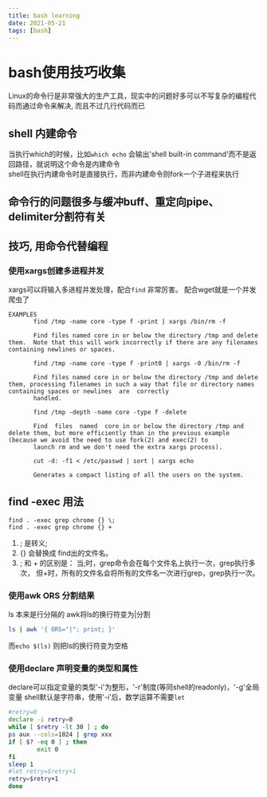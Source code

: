 ```yaml
---
title: bash learning
date: 2021-05-21
tags: [bash]
---
```



# bash使用技巧收集

Linux的命令行是非常强大的生产工具，现实中的问题好多可以不写复杂的编程代码而通过命令来解决, 而且不过几行代码而已  

## shell 内建命令

当执行which的时候，比如`which echo` 会输出'shell built-in command'而不是返回路径，就说明这个命令是内建命令  
shell在执行内建命令时是直接执行，而非内建命令则fork一个子进程来执行

## 命令行的问题很多与缓冲buff、重定向pipe、delimiter分割符有关



## 技巧, 用命令代替编程

### 使用xargs创建多进程并发

xargs可以将输入多进程并发处理，配合`find` 非常厉害。 配合wget就是一个并发爬虫了

```
EXAMPLES
       find /tmp -name core -type f -print | xargs /bin/rm -f

       Find files named core in or below the directory /tmp and delete them.  Note that this will work incorrectly if there are any filenames containing newlines or spaces.

       find /tmp -name core -type f -print0 | xargs -0 /bin/rm -f

       Find files named core in or below the directory /tmp and delete them, processing filenames in such a way that file or directory names containing spaces or newlines  are  correctly
       handled.

       find /tmp -depth -name core -type f -delete

       Find  files  named  core in or below the directory /tmp and delete them, but more efficiently than in the previous example (because we avoid the need to use fork(2) and exec(2) to
       launch rm and we don't need the extra xargs process).

       cut -d: -f1 < /etc/passwd | sort | xargs echo

       Generates a compact listing of all the users on the system.

```

## find -exec 用法

```
find . -exec grep chrome {} \;
find . -exec grep chrome {} +
```
1. \; 是转义;
2. {} 会替换成 find出的文件名。
2. ; 和 + 的区别是： 当;时，grep命令会在每个文件名上执行一次，grep执行多次， 但+时，所有的文件名会将所有的文件名一次进行grep，grep执行一次。

### 使用awk ORS 分割结果

ls 本来是行分隔的
awk将ls的换行符变为|分割
```bash
ls | awk '{ ORS="|"; print; }'
```
而`echo $(ls)` 则把ls的换行符变为空格

### 使用declare 声明变量的类型和属性

declare可以指定变量的类型'-i'为整形，'-r'制度(等同shell的readonly)，'-g'全局变量
shell默认是字符串，使用'-i'后，数学运算不需要`let`

```bash
#retry=0
declare -i retry=0
while [ $retry -lt 30 ] ; do
ps aux --cols=1024 | grep xxx
if [ $? -eq 0 ] ; then
        exit 0
fi
sleep 1
#let retry=$retry+1
retry=$retry+1
done
```
